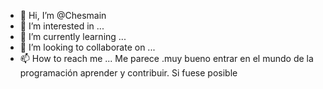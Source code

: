 - 👋 Hi, I’m @Chesmain
- 👀 I’m interested in ...
- 🌱 I’m currently learning ...
- 💞️ I’m looking to collaborate on ...
- 📫 How to reach me ...
Me parece .muy bueno entrar en el mundo de la programación aprender y contribuir. 
Si fuese posible

<!---
Chesmain/Chesmain is a ✨ special ✨ repository because its `README.md` (this file) appears on your GitHub profile.
You can click the Preview link to take a look at your changes.
--->
